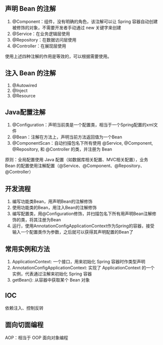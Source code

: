 ## 声明 Bean 的注解

1. @Component：组件，没有明确的角色，该注解可以让 Spring 容器自动创建被修饰的对象，不需要开发者手动通过 new 关键字来创建
2. @Service：在业务逻辑层使用
3. @Repository：在数据访问层使用
4. @Controller：在展现层使用

使用上述四种注解的作用是等效的，可以根据需要使用。

## 注入 Bean 的注解

1. @Autowired
2. @Inject
3. @Resource

## Java配置注解

1. @Configuration：声明当前类是一个配置类，相当于一个Spring配置的xml文件
2. @Bean：注解在方法上，声明当前方法返回值为一个Bean
3. @ComponentScan：自动扫描包名下所有使用 @Service, @Component, @Repository, 和 @Controller 的类，并注册为 Bean

原则：全局配置使用 Java 配置（如数据库相关配置、MVC相关配置），业务 Bean 的配置使用注解配置（@Service、@Component、@Repository、@Controller）



## 开发流程

1. 编写功能类Bean，用声明Bean的注解修饰
2. 使用功能类的Bean，用注入Bean的注解修饰
3. 编写配置类，用@Configuration修饰，并扫描包名下所有用声明Bean注解修饰的类，将其注册为Bean
4. 运行，使用AnnotationConfigApplicationContext作为Spring的容器，接受输入一个配置类作为参数，之后就可以获得其声明配置的Bean了


## 常用实例和方法
1. ApplicationContext: 一个接口，用来初始化 Spring 容器时作类型声明
2. AnnotationConfigApplicationContext: 实现了 ApplicationContext 的一个实例，代表通过注解来初始化 Spring 容器
3. getBean(): 从容器中获取某个 Bean 对象


## IOC

依赖注入、控制反转



## 面向切面编程

AOP：相当于 OOP 面向对象编程
